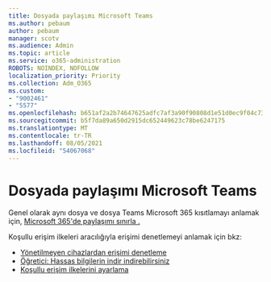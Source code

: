 ```yaml
---
title: Dosyada paylaşımı Microsoft Teams
ms.author: pebaum
author: pebaum
manager: scotv
ms.audience: Admin
ms.topic: article
ms.service: o365-administration
ROBOTS: NOINDEX, NOFOLLOW
localization_priority: Priority
ms.collection: Adm_O365
ms.custom:
- "9002461"
- "5577"
ms.openlocfilehash: b651af2a2b74647625adfc7af3a90f90808d1e51d0ec9f04c73313fd7232c4ac
ms.sourcegitcommit: b5f7da89a650d2915dc652449623c78be6247175
ms.translationtype: MT
ms.contentlocale: tr-TR
ms.lasthandoff: 08/05/2021
ms.locfileid: "54067068"
---
```

# <a name="limit-sharing-in-microsoft-teams"></a>Dosyada paylaşımı Microsoft Teams

Genel olarak aynı dosya ve dosya Teams Microsoft 365 kısıtlamayı anlamak için, [Microsoft 365'de paylaşımı sınırla .](https://docs.microsoft.com/microsoft-365/solutions/microsoft-365-limit-sharing?view=o365-worldwide)

Koşullu erişim ilkeleri aracılığıyla erişimi denetlemeyi anlamak için bkz:

- [Yönetilmeyen cihazlardan erişimi denetleme](https://docs.microsoft.com/sharepoint/control-access-from-unmanaged-devices)
- [Öğretici: Hassas bilgilerin indir indirebilirsiniz](https://docs.microsoft.com/cloud-app-security/use-case-proxy-block-session-aad)
- [Koşullu erişim ilkelerini ayarlama](https://docs.microsoft.com/microsoft-365/business/set-up-conditional-access-policies?view=o365-worldwide)
